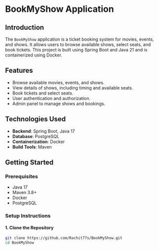 # BookMyShow Application

## Introduction

The `BookMyShow` application is a ticket booking system for movies, events, and shows. It allows users to browse available shows, select seats, and book tickets. This project is built using Spring Boot and Java 21 and is containerized using Docker.

## Features

- Browse available movies, events, and shows.
- View details of shows, including timing and available seats.
- Book tickets and select seats.
- User authentication and authorization.
- Admin panel to manage shows and bookings.

## Technologies Used

- **Backend**: Spring Boot, Java 17
- **Database**: PostgreSQL
- **Containerization**: Docker
- **Build Tools**: Maven

## Getting Started

### Prerequisites

- Java 17
- Maven 3.8+
- Docker
- PostgreSQL

### Setup Instructions

#### 1. Clone the Repository

```bash
git clone https://github.com/Rachit77s/BookMyShow.git
cd BookMyShow